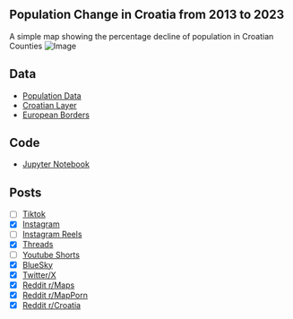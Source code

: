 ## Population Change in Croatia from 2013 to 2023
A simple map showing the percentage decline of population in Croatian Counties
![Image](https://drive.google.com/uc?export=view&id=1K89-CIPMlB-TQ2oL2kjHlNjUFEXv6amn)

## Data
* [Population Data](https://web.dzs.hr/PxWeb/pxweb/en/Stanovni%C5%A1tvo/)
* [Croatian Layer](https://simplemaps.com/gis/country/hr)
* [European Borders](https://ec.europa.eu/eurostat/web/gisco/geodata/administrative-units/countries)

## Code
* [Jupyter Notebook](FormatData.ipynb)

## Posts
- [ ] [Tiktok]()
- [x] [Instagram](https://www.instagram.com/p/DLuvPcMs6y3/)
- [ ] [Instagram Reels]()
- [x] [Threads](https://www.threads.com/@vinemapper/post/DLuvPwRMhEA)
- [ ] [Youtube Shorts]()
- [x] [BlueSky](https://bsky.app/profile/vinemapper.bsky.social/post/3lt7zfjjm5c2u)
- [x] [Twitter/X](https://x.com/VineMapper/status/1941511909402083501)
- [x] [Reddit r/Maps](https://www.reddit.com/r/Maps/comments/1ltz952/percent_change_in_population_by_croatian_county/)
- [x] [Reddit r/MapPorn](https://www.reddit.com/r/MapPorn/comments/1ltz8yj/percent_change_in_population_by_croatian_county/)
- [x] [Reddit r/Croatia](https://www.reddit.com/r/croatia/comments/1ltz9sm/percent_change_in_population_by_croatian_county/)
